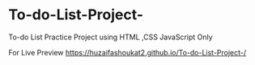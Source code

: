 # To-do-List-Project-
To-do List Practice Project using HTML ,CSS JavaScript Only

For Live Preview
https://huzaifashoukat2.github.io/To-do-List-Project-/
